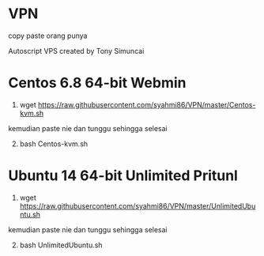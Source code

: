 # VPN
copy paste orang punya

Autoscript VPS created by Tony Simuncai

# Centos 6.8 64-bit Webmin

1. wget https://raw.githubusercontent.com/syahmi86/VPN/master/Centos-kvm.sh

kemudian paste nie dan tunggu sehingga selesai

2. bash Centos-kvm.sh



# Ubuntu 14 64-bit Unlimited Pritunl

1. wget https://raw.githubusercontent.com/syahmi86/VPN/master/UnlimitedUbuntu.sh

kemudian paste nie dan tunggu sehingga selesai 

2. bash UnlimitedUbuntu.sh
